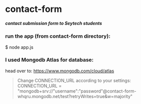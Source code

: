 # contact-form
##### contact submission form to Seytech students

### run the app (from contact-form directory): 
 $ node app.js 

### I used Mongodb Atlas for database:
head over to: https://www.mongodb.com/cloud/atlas

> Change CONNECTION_URL according to your settings:
> CONNECTION_URL = "mongodb+srv://"username":"password"@contact-form-whqru.mongodb.net/test?retryWrites=true&w=majority"


